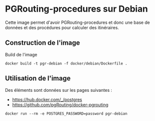 # PGRouting-procedures sur Debian

Cette image permet d'avoir PGRouting-procedures et donc une base de données et des procédures pour calculer des itinéraires. 

## Construction de l'image 

Build de l'image 
```
docker build -t pgr-debian -f docker/debian/Dockerfile .
```

## Utilisation de l'image 

Des éléments sont données sur les pages suivantes : 
- https://hub.docker.com/_/postgres
- https://github.com/pgRouting/docker-pgrouting 

```
docker run --rm -e POSTGRES_PASSWORD=password pgr-debian
```
